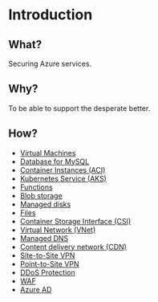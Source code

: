 # Introduction

## What?

Securing Azure services.

## Why?

To be able to support the desperate better.

## How?

* [Virtual Machines](vms.md)
* [Database for MySQL](db-mysql.md)
* [Container Instances (ACI)](aci.md)
* [Kubernetes Service (AKS)](aks.md)
* [Functions](functions.md)
* [Blob storage](blob.md)
* [Managed disks](disks.md)
* [Files](files.md)
* [Container Storage Interface (CSI)](csi.md)
* [Virtual Network (VNet)](vnet.md)
* [Managed DNS](dns.md)
* [Content delivery network (CDN)](cdn.md)
* [Site-to-Site VPN](s2s-vpn.md)
* [Point-to-Site VPN](p2s-vpn.md)
* [DDoS Protection](ddos.md)
* [WAF](waf.md)
* [Azure AD](aad.md)

